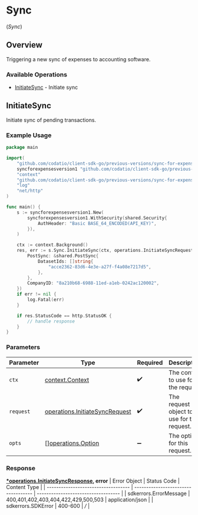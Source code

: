 # Sync
(*Sync*)

## Overview

Triggering a new sync of expenses to accounting software.

### Available Operations

* [InitiateSync](#initiatesync) - Initiate sync

## InitiateSync

Initiate sync of pending transactions.

### Example Usage

```go
package main

import(
	"github.com/codatio/client-sdk-go/previous-versions/sync-for-expenses-version-1/pkg/models/shared"
	syncforexpensesversion1 "github.com/codatio/client-sdk-go/previous-versions/sync-for-expenses-version-1"
	"context"
	"github.com/codatio/client-sdk-go/previous-versions/sync-for-expenses-version-1/pkg/models/operations"
	"log"
	"net/http"
)

func main() {
    s := syncforexpensesversion1.New(
        syncforexpensesversion1.WithSecurity(shared.Security{
            AuthHeader: "Basic BASE_64_ENCODED(API_KEY)",
        }),
    )

    ctx := context.Background()
    res, err := s.Sync.InitiateSync(ctx, operations.InitiateSyncRequest{
        PostSync: &shared.PostSync{
            DatasetIds: []string{
                "acce2362-83d6-4e3e-a27f-f4a08e7217d5",
            },
        },
        CompanyID: "8a210b68-6988-11ed-a1eb-0242ac120002",
    })
    if err != nil {
        log.Fatal(err)
    }

    if res.StatusCode == http.StatusOK {
        // handle response
    }
}
```

### Parameters

| Parameter                                                                            | Type                                                                                 | Required                                                                             | Description                                                                          |
| ------------------------------------------------------------------------------------ | ------------------------------------------------------------------------------------ | ------------------------------------------------------------------------------------ | ------------------------------------------------------------------------------------ |
| `ctx`                                                                                | [context.Context](https://pkg.go.dev/context#Context)                                | :heavy_check_mark:                                                                   | The context to use for the request.                                                  |
| `request`                                                                            | [operations.InitiateSyncRequest](../../pkg/models/operations/initiatesyncrequest.md) | :heavy_check_mark:                                                                   | The request object to use for the request.                                           |
| `opts`                                                                               | [][operations.Option](../../pkg/models/operations/option.md)                         | :heavy_minus_sign:                                                                   | The options for this request.                                                        |


### Response

**[*operations.InitiateSyncResponse](../../pkg/models/operations/initiatesyncresponse.md), error**
| Error Object                        | Status Code                         | Content Type                        |
| ----------------------------------- | ----------------------------------- | ----------------------------------- |
| sdkerrors.ErrorMessage              | 400,401,402,403,404,422,429,500,503 | application/json                    |
| sdkerrors.SDKError                  | 400-600                             | */*                                 |
